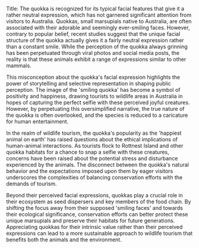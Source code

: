 Title: The quokka is recognized for its typical facial features that give it a rather neutral expression, which has not garnered significant attention from visitors to Australia.
Quokkas, small marsupials native to Australia, are often associated with their adorable and seemingly ever-smiling faces. However, contrary to popular belief, recent studies suggest that the unique facial structure of the quokka actually gives it a fairly neutral expression rather than a constant smile. While the perception of the quokka always grinning has been perpetuated through viral photos and social media posts, the reality is that these animals exhibit a range of expressions similar to other mammals.

This misconception about the quokka's facial expression highlights the power of storytelling and selective representation in shaping public perception. The image of the 'smiling quokka' has become a symbol of positivity and happiness, drawing tourists to wildlife areas in Australia in hopes of capturing the perfect selfie with these perceived joyful creatures. However, by perpetuating this oversimplified narrative, the true nature of the quokka is often overlooked, and the species is reduced to a caricature for human entertainment.

In the realm of wildlife tourism, the quokka's popularity as the 'happiest animal on earth' has raised questions about the ethical implications of human-animal interactions. As tourists flock to Rottnest Island and other quokka habitats for a chance to snap a selfie with these creatures, concerns have been raised about the potential stress and disturbance experienced by the animals. The disconnect between the quokka's natural behavior and the expectations imposed upon them by eager visitors underscores the complexities of balancing conservation efforts with the demands of tourism.

Beyond their perceived facial expressions, quokkas play a crucial role in their ecosystem as seed dispersers and key members of the food chain. By shifting the focus away from their supposed 'smiling faces' and towards their ecological significance, conservation efforts can better protect these unique marsupials and preserve their habitats for future generations. Appreciating quokkas for their intrinsic value rather than their perceived expressions can lead to a more sustainable approach to wildlife tourism that benefits both the animals and the environment.